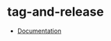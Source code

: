 # tag-and-release

- [Documentation](https://github.com/bakdata/ci-templates/tree/main/docs/actions/tag-and-release)
